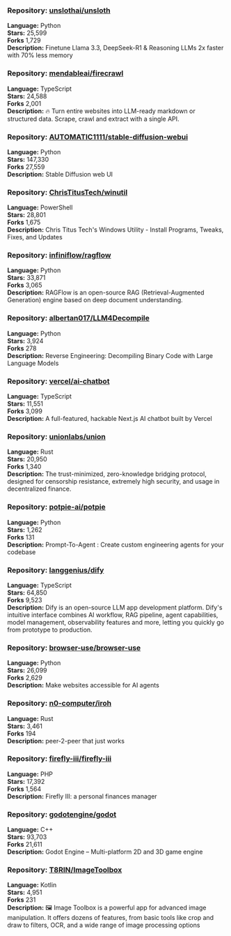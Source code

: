 ### **Repository:** [unslothai/unsloth](https://github.com/unslothai/unsloth)  

**Language:** Python  
**Stars:** 25,599  
**Forks** 1,729  
**Description:** Finetune Llama 3.3, DeepSeek-R1 & Reasoning LLMs 2x faster with 70% less memory  

### **Repository:** [mendableai/firecrawl](https://github.com/mendableai/firecrawl)  

**Language:** TypeScript  
**Stars:** 24,588  
**Forks** 2,001  
**Description:** 🔥 Turn entire websites into LLM-ready markdown or structured data. Scrape, crawl and extract with a single API.  

### **Repository:** [AUTOMATIC1111/stable-diffusion-webui](https://github.com/AUTOMATIC1111/stable-diffusion-webui)  

**Language:** Python  
**Stars:** 147,330  
**Forks** 27,559  
**Description:** Stable Diffusion web UI  

### **Repository:** [ChrisTitusTech/winutil](https://github.com/ChrisTitusTech/winutil)  

**Language:** PowerShell  
**Stars:** 28,801  
**Forks** 1,675  
**Description:** Chris Titus Tech's Windows Utility - Install Programs, Tweaks, Fixes, and Updates  

### **Repository:** [infiniflow/ragflow](https://github.com/infiniflow/ragflow)  

**Language:** Python  
**Stars:** 33,871  
**Forks** 3,065  
**Description:** RAGFlow is an open-source RAG (Retrieval-Augmented Generation) engine based on deep document understanding.  

### **Repository:** [albertan017/LLM4Decompile](https://github.com/albertan017/LLM4Decompile)  

**Language:** Python  
**Stars:** 3,924  
**Forks** 278  
**Description:** Reverse Engineering: Decompiling Binary Code with Large Language Models  

### **Repository:** [vercel/ai-chatbot](https://github.com/vercel/ai-chatbot)  

**Language:** TypeScript  
**Stars:** 11,551  
**Forks** 3,099  
**Description:** A full-featured, hackable Next.js AI chatbot built by Vercel  

### **Repository:** [unionlabs/union](https://github.com/unionlabs/union)  

**Language:** Rust  
**Stars:** 20,950  
**Forks** 1,340  
**Description:** The trust-minimized, zero-knowledge bridging protocol, designed for censorship resistance, extremely high security, and usage in decentralized finance.  

### **Repository:** [potpie-ai/potpie](https://github.com/potpie-ai/potpie)  

**Language:** Python  
**Stars:** 1,262  
**Forks** 131  
**Description:** Prompt-To-Agent : Create custom engineering agents for your codebase  

### **Repository:** [langgenius/dify](https://github.com/langgenius/dify)  

**Language:** TypeScript  
**Stars:** 64,850  
**Forks** 9,523  
**Description:** Dify is an open-source LLM app development platform. Dify's intuitive interface combines AI workflow, RAG pipeline, agent capabilities, model management, observability features and more, letting you quickly go from prototype to production.  

### **Repository:** [browser-use/browser-use](https://github.com/browser-use/browser-use)  

**Language:** Python  
**Stars:** 26,099  
**Forks** 2,629  
**Description:** Make websites accessible for AI agents  

### **Repository:** [n0-computer/iroh](https://github.com/n0-computer/iroh)  

**Language:** Rust  
**Stars:** 3,461  
**Forks** 194  
**Description:** peer-2-peer that just works  

### **Repository:** [firefly-iii/firefly-iii](https://github.com/firefly-iii/firefly-iii)  

**Language:** PHP  
**Stars:** 17,392  
**Forks** 1,564  
**Description:** Firefly III: a personal finances manager  

### **Repository:** [godotengine/godot](https://github.com/godotengine/godot)  

**Language:** C++  
**Stars:** 93,703  
**Forks** 21,611  
**Description:** Godot Engine – Multi-platform 2D and 3D game engine  

### **Repository:** [T8RIN/ImageToolbox](https://github.com/T8RIN/ImageToolbox)  

**Language:** Kotlin  
**Stars:** 4,951  
**Forks** 231  
**Description:** 🖼️ Image Toolbox is a powerful app for advanced image manipulation. It offers dozens of features, from basic tools like crop and draw to filters, OCR, and a wide range of image processing options  

